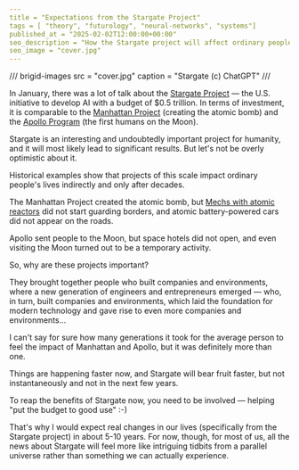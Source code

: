 ```yaml
---
title = "Expectations from the Stargate Project"
tags = [ "theory", "futurology", "neural-networks", "systems"]
published_at = "2025-02-02T12:00:00+00:00"
seo_description = "How the Stargate project will affect ordinary people's lives."
seo_image = "cover.jpg"
---
```


/// brigid-images
src = "cover.jpg"
caption = "Stargate (c) ChatGPT"
///

In January, there was a lot of talk about the [Stargate Project](https://en.wikipedia.org/wiki/Stargate_LLC) — the U.S. initiative to develop AI with a budget of $0.5 trillion. In terms of investment, it is comparable to the [Manhattan Project](https://en.wikipedia.org/wiki/Manhattan_Project) (creating the atomic bomb) and the [Apollo Program](https://en.wikipedia.org/wiki/Apollo_program) (the first humans on the Moon).

Stargate is an interesting and undoubtedly important project for humanity, and it will most likely lead to significant results. But let's not be overly optimistic about it.

Historical examples show that projects of this scale impact ordinary people's lives indirectly and only after decades.

The Manhattan Project created the atomic bomb, but [Mechs with atomic reactors](https://en.wikipedia.org/wiki/Mecha) did not start guarding borders, and atomic battery-powered cars did not appear on the roads.

Apollo sent people to the Moon, but space hotels did not open, and even visiting the Moon turned out to be a temporary activity.

So, why are these projects important?

<!-- more -->

They brought together people who built companies and environments, where a new generation of engineers and entrepreneurs emerged — who, in turn, built companies and environments, which laid the foundation for modern technology and gave rise to even more companies and environments…

I can't say for sure how many generations it took for the average person to feel the impact of Manhattan and Apollo, but it was definitely more than one.

Things are happening faster now, and Stargate will bear fruit faster, but not instantaneously and not in the next few years.

To reap the benefits of Stargate now, you need to be involved — helping "put the budget to good use" :-)

That's why I would expect real changes in our lives (specifically from the Stargate project) in about 5-10 years. For now, though, for most of us, all the news about Stargate will feel more like intriguing tidbits from a parallel universe rather than something we can actually experience.
